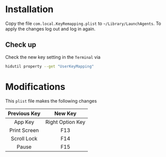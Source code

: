 
# Installation

Copy the file `com.local.KeyRemapping.plist` to `~/Library/LaunchAgents`.
To apply the changes log out and log in again.

## Check up
Check the new key setting in the `Terminal` via

```bash
hidutil property --get "UserKeyMapping"
```

# Modifications

This `plist` file makes the following changes

| Previous Key |      New Key     |
|:------------:|:----------------:|
| App Key      | Right Option Key |
| Print Screen | F13              |
| Scroll Lock  | F14              |
| Pause        | F15              |


